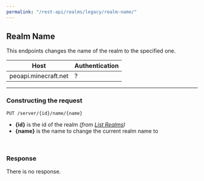 ```yaml
---
permalink: "/rest-api/realms/legacy/realm-name/"
---
```


## Realm Name
This endpoints changes the name of the realm to the specified one. 

| Host                        | Authentication |
| --------------------------- | -------------- |
| peoapi.minecraft.net        | ?              |

---

### Constructing the request
```
PUT /server/{id}/name/{name}
```

* **{id}** is the id of the realm *(from [List Realms](../list-realms/))*  
* **{name}** is the name to change the current realm name to  

<br>

### Response
There is no response.